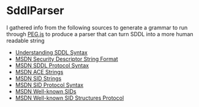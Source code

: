 # SddlParser
I gathered info from the following sources to generate a grammar to run through [PEG.js](https://pegjs.org/) to produce a parser that can turn SDDL into a more human readable string

 * [Understanding SDDL Syntax](https://itconnect.uw.edu/wares/msinf/other-help/understanding-sddl-syntax/)
 * [MSDN Security Descriptor String Format](https://msdn.microsoft.com/en-us/library/windows/desktop/aa379570(v=vs.85).aspx)
 * [MSDN SDDL Protocol Syntax](https://msdn.microsoft.com/en-us/library/cc230374.aspx)
 * [MSDN ACE Strings](https://msdn.microsoft.com/en-us/library/windows/desktop/aa374928(v=vs.85).aspx)
 * [MSDN SID Strings](https://msdn.microsoft.com/en-us/library/windows/desktop/aa379602(v=vs.85).aspx)
 * [MSDN SID Protocol Syntax](https://msdn.microsoft.com/en-us/library/ff632068.aspx)
 * [MSDN Well-known SIDs](https://msdn.microsoft.com/en-us/library/windows/desktop/aa379649(v=vs.85).aspx)
 * [MSDN Well-known SID Structures Protocol](https://msdn.microsoft.com/en-us/library/cc980032.aspx)

